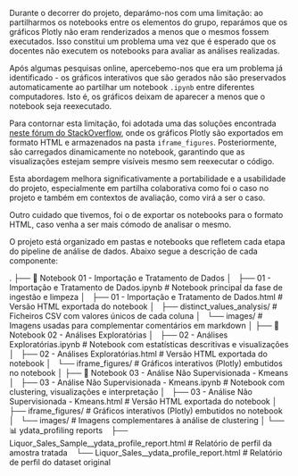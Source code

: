 Durante o decorrer do projeto, deparámo-nos com uma limitação: ao partilharmos os notebooks entre os elementos do grupo, reparámos que os gráficos Plotly não eram renderizados a menos que o mesmos fossem executados. Isso constitui um problema uma vez que é esperado que os docentes não executem os notebooks para avaliar as análises realizadas.

Após algumas pesquisas online, apercebemo-nos que era um problema já identificado - os gráficos interativos que são gerados não são preservados automaticamente ao partilhar um notebook `.ipynb` entre diferentes computadores. Isto é, os gráficos deixam de aparecer a menos que o notebook seja reexecutado.

Para contornar esta limitação, foi adotada uma das soluções encontrada [neste fórum do StackOverflow](https://stackoverflow.com/questions/52771328/plotly-chart-not-showing-in-jupyter-notebook), onde os gráficos Plotly são exportados em formato HTML e armazenados na pasta `iframe_figures`. Posteriormente, são carregados dinamicamente no notebook, garantindo que as visualizações estejam sempre visíveis mesmo sem reexecutar o código.

Esta abordagem melhora significativamente a portabilidade e a usabilidade do projeto, especialmente em partilha colaborativa como foi o caso no projeto e também em contextos de avaliação, como virá a ser o caso.


Outro cuidado que tivemos, foi o de exportar os notebooks para o formato HTML, caso venha a ser mais cómodo de analisar o mesmo.


O projeto está organizado em pastas e notebooks que refletem cada etapa do pipeline de análise de dados.
Abaixo segue a descrição de cada componente:

.
├── 📓 Notebook 01 - Importação e Tratamento de Dados
│   ├── 01 - Importação e Tratamento de Dados.ipynb         # Notebook principal da fase de ingestão e limpeza
│   ├── 01 - Importação e Tratamento de Dados.html          # Versão HTML exportada do notebook
│   ├── distinct_values_analysis/                           # Ficheiros CSV com valores únicos de cada coluna
│   └── images/                                             # Imagens usadas para complementar comentários em markdown
│
├── 📓 Notebook 02 - Análises Exploratórias
│   ├── 02 - Análises Exploratórias.ipynb                   # Notebook com estatísticas descritivas e visualizações
│   ├── 02 - Análises Exploratórias.html                    # Versão HTML exportada do notebook
│   └── iframe_figures/                                     # Gráficos interativos (Plotly) embutidos no notebook
│
├── 📓 Notebook 03 - Análise Não Supervisionada - Kmeans
│   ├── 03 - Análise Não Supervisionada - Kmeans.ipynb      # Notebook com clustering, visualizações e interpretação
│   ├── 03 - Análise Não Supervisionada - Kmeans.html       # Versão HTML exportada do notebook
│   ├── iframe_figures/                                     # Gráficos interativos (Plotly) embutidos no notebook
│   └── images/                                             # Imagens complementares à análise de clustering
│
└── 📊 ydata_profiling reports
    ├── Liquor_Sales_Sample__ydata_profile_report.html      # Relatório de perfil da amostra tratada
    └── Liquor_Sales__ydata_profile_report.html             # Relatório de perfil do dataset original

